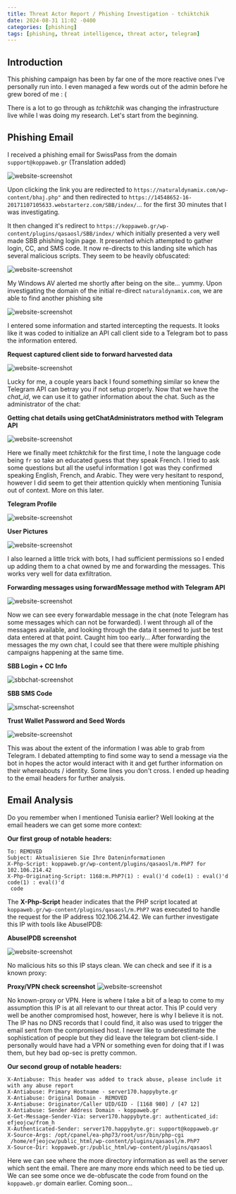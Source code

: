 ```yaml
---
title: Threat Actor Report / Phishing Investigation - tchiktchik
date: 2024-08-31 11:02 -0400
categories: [phishing]
tags: [phishing, threat intelligence, threat actor, telegram]
---
```


## Introduction
This phishing campaign has been by far one of the more reactive ones I've personally run into. I even managed a few words out of the admin before he grew bored of me : ( 

There is a lot to go through as *tchiktchik* was changing the infrastructure live while I was doing my research. Let's start from the beginning.

## Phishing Email
I received a phishing email for SwissPass from the domain `support@koppaweb.gr` (Translation added)

![website-screenshot](assets\img\phishingscreenshots\Screenshot1.png)

Upon clicking the link you are redirected to `https://naturaldynamix.com/wp-content/bhaj.php"` and then redirected to `https://14548652-16-20171107105633.webstarterz.com/SBB/index/`... for the first 30 minutes that I was investigating. 

It then changed it's redirect to `https://koppaweb.gr/wp-content/plugins/qasaosl/SBB/index/` which initially presented a very well made SBB phishing login page. It presented  which attempted to gather login, CC, and SMS code. It now re-directs to this landing site which has several malicious scripts. They seem to be heavily obfuscated:

![website-screenshot](assets\img\phishingscreenshots\Screenshot2.png)

My Windows AV alerted me shortly after being on the site... yummy. Upon investigating the domain of the initial re-direct `naturaldynamix.com`, we are able to find another phishing site

![website-screenshot](assets\img\phishingscreenshots\Screenshot3.png)

I entered some information and started intercepting the requests. It looks like it was coded to initialize an API call client side to a Telegram bot to pass the information entered.

**Request captured client side to forward harvested data**

![website-screenshot](assets\img\phishingscreenshots\Screenshot4.png)

Lucky for me, a couple years back I found something similar so knew the Telegram API can betray you if not setup properly. Now that we have the *chat_id*, we can use it to gather information about the chat. Such as the administrator of the chat:

**Getting chat details using getChatAdministrators method with Telegram API**

![website-screenshot](assets\img\phishingscreenshots\Screenshot5.png)

Here we finally meet *tchiktchik* for the first time, I note the language code being `fr` so take an educated guess that they speak French. I tried to ask some questions but all the useful information I got was they confirmed speaking English, French, and Arabic. They were very hesitant to respond, however I did seem to get their attention quickly when mentioning Tunisia out of context. More on this later.

**Telegram Profile**

![website-screenshot](assets\img\phishingscreenshots\Screenshot6.png)

**User Pictures**

![website-screenshot](assets\img\phishingscreenshots\Screenshot7.png)


I also learned a little trick with bots, I had sufficient permissions so I ended up adding them to a chat owned by me and forwarding the messages. This works very well for data exfiltration.

**Forwarding messages using forwardMessage method with Telegram API**

![website-screenshot](assets\img\phishingscreenshots\Screenshot8.png)

Now we can see every forwardable message in the chat (note Telegram has some messages which can not be forwarded). I went through all of the messages available, and looking through the data it seemed to just be test data entered at that point. Caught him too early... After forwarding the messages the my own chat, I could see that there were multiple phishing campaigns happening at the same time. 

**SBB Login + CC Info**

![sbbchat-screenshot](assets\img\phishingscreenshots\Screenshot9.png)

**SBB SMS Code**

![smschat-screenshot](assets\img\phishingscreenshots\Screenshot10.png)

**Trust Wallet Password and Seed Words**

![website-screenshot](assets\img\phishingscreenshots\Screenshot11.png)

This was about the extent of the information I was able to grab from Telegram. I debated attempting to find some way to send a message via the bot in hopes the actor would interact with it and get further information on their whereabouts / identity. Some lines you don't cross. I ended up heading to the email headers for further analysis.

## Email Analysis

Do you remember when I mentioned Tunisia earlier? Well looking at the email headers we can get some more context:

**Our first group of notable headers:**

```
To: REMOVED
Subject: Aktualisieren Sie Ihre Dateninformationen
X-Php-Script: koppaweb.gr/wp-content/plugins/qasaosl/m.PhP7 for 102.106.214.42
X-Php-Originating-Script: 1168:m.PhP7(1) : eval()'d code(1) : eval()'d code(1) : eval()'d
 code
```

The **X-Php-Script** header indicates that the PHP script located at `koppaweb.gr/wp-content/plugins/qasaosl/m.PhP7` was executed to handle the request for the IP address 102.106.214.42. We can further investigate this IP with tools like AbuseIPDB:

**AbuseIPDB screenshot**

![website-screenshot](assets\img\phishingscreenshots\Screenshot12.png)

No malicious hits so this IP stays clean. We can check and see if it is a known proxy:

**Proxy/VPN check screenshot**
![website-screenshot](assets\img\phishingscreenshots\Screenshot13.png)

No known-proxy or VPN. Here is where I take a bit of a leap to come to my assumption this IP is at all relevant to our threat actor. This IP could very well be another compromised host, however, here is why I believe it is not. The IP has no DNS records that I could find, it also was used to trigger the email sent from the compromised host. I never like to underestimate the sophistication of people but they did leave the telegram bot client-side. I personally would have had a VPN or something even for doing that if I was them, but hey bad op-sec is pretty common.

**Our second group of notable headers:**

```
X-Antiabuse: This header was added to track abuse, please include it with any abuse report
X-Antiabuse: Primary Hostname - server170.happybyte.gr
X-Antiabuse: Original Domain - REMOVED
X-Antiabuse: Originator/Caller UID/GID - [1168 980] / [47 12]
X-Antiabuse: Sender Address Domain - koppaweb.gr
X-Get-Message-Sender-Via: server170.happybyte.gr: authenticated_id: efjeojcw/from_h
X-Authenticated-Sender: server170.happybyte.gr: support@koppaweb.gr
X-Source-Args: /opt/cpanel/ea-php73/root/usr/bin/php-cgi
 /home/efjeojcw/public_html/wp-content/plugins/qasaosl/m.PhP7
X-Source-Dir: koppaweb.gr:/public_html/wp-content/plugins/qasaosl
```

Here we can see where the more directory information as well as the server which sent the email. There are many more ends which need to be tied up. We can see some once we de-obfuscate the code from found on the `koppaweb.gr` domain earlier. Coming soon...
